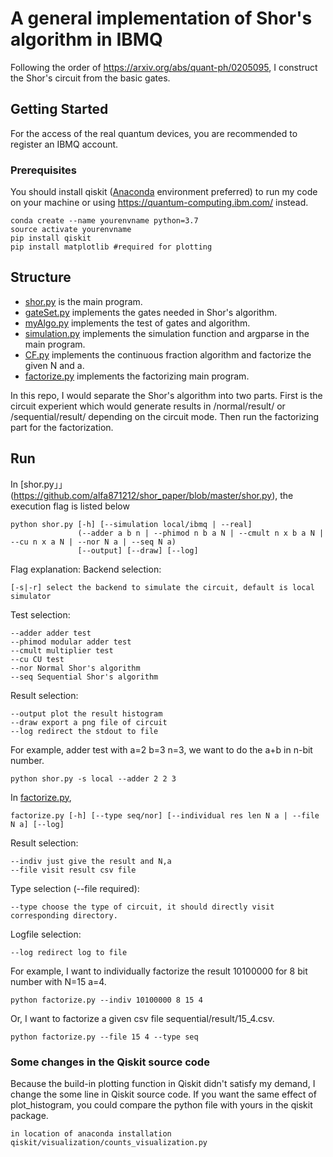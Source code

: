 # A general implementation of Shor's algorithm in IBMQ

Following the order of https://arxiv.org/abs/quant-ph/0205095, I construct the Shor's circuit from the basic gates.

## Getting Started
For the access of the real quantum devices, you are recommended to register an IBMQ account.


### Prerequisites

You should install qiskit ([Anaconda](https://www.anaconda.com/products/individual) environment preferred) to run my code on your machine or using https://quantum-computing.ibm.com/ instead.

```
conda create --name yourenvname python=3.7
source activate yourenvname
pip install qiskit
pip install matplotlib #required for plotting
```
## Structure
* [shor.py](https://github.com/alfa871212/shor_paper/blob/master/shor.py) is the main program.
* [gateSet.py](https://github.com/alfa871212/shor_paper/blob/master/gateSet.py) implements the gates needed in Shor's algorithm.
* [myAlgo.py](https://github.com/alfa871212/shor_paper/blob/master/myAlgo.py) implements the test of gates and algorithm.
* [simulation.py](https://github.com/alfa871212/shor_paper/blob/master/simulation.py) implements the simulation function and argparse in the main program.
* [CF.py](https://github.com/alfa871212/shor_paper/blob/master/CF.py) implements the continuous fraction algorithm and factorize the given N and a.
* [factorize.py](https://github.com/alfa871212/shor_paper/blob/master/factorize.py) implements the factorizing main program.

In this repo, I would separate the Shor's algorithm into two parts. First is the circuit experient which would generate results in /normal/result/ or /sequential/result/ depending on the circuit mode. Then run the factorizing part for the factorization.
## Run
In [shor.py」」(https://github.com/alfa871212/shor_paper/blob/master/shor.py), the execution flag is listed below
```
python shor.py [-h] [--simulation local/ibmq | --real]
               (--adder a b n | --phimod n b a N | --cmult n x b a N | --cu n x a N | --nor N a | --seq N a)
               [--output] [--draw] [--log]

```
Flag explanation:
Backend selection:
```
[-s|-r] select the backend to simulate the circuit, default is local simulator
```
Test selection:
```
--adder adder test 
--phimod modular adder test 
--cmult multiplier test 
--cu CU test
--nor Normal Shor's algorithm
--seq Sequential Shor's algorithm
```
Result selection:
```
--output plot the result histogram
--draw export a png file of circuit
--log redirect the stdout to file
```
For example, adder test with a=2 b=3 n=3, we want to do the a+b in n-bit number.
```
python shor.py -s local --adder 2 2 3 
```

In [factorize.py](https://github.com/alfa871212/shor_paper/blob/master/factorize.py),
```
factorize.py [-h] [--type seq/nor] [--individual res len N a | --file N a] [--log]
```
Result selection:
```
--indiv just give the result and N,a 
--file visit result csv file
```
Type selection (--file required):
```
--type choose the type of circuit, it should directly visit corresponding directory.
```
Logfile selection:
```
--log redirect log to file
```
For example, I want to individually factorize the result 10100000 for 8 bit number with N=15 a=4.
```
python factorize.py --indiv 10100000 8 15 4
```
Or, I want to factorize a given csv file sequential/result/15_4.csv.
```
python factorize.py --file 15 4 --type seq
```
### Some changes in the Qiskit source code

Because the build-in plotting function in Qiskit didn't satisfy my demand, I change the some line in Qiskit source code. If you want the same effect of plot_histogram, you could compare the python file with yours in the qiskit package.
```
in location of anaconda installation
qiskit/visualization/counts_visualization.py
```